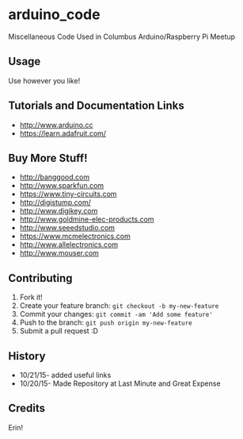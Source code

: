 # arduino_code

Miscellaneous Code Used in Columbus Arduino/Raspberry Pi Meetup

## Usage

Use however you like!

## Tutorials and Documentation Links

* http://www.arduino.cc
* https://learn.adafruit.com/

## Buy More Stuff!

* http://banggood.com
* http://www.sparkfun.com
* https://www.tiny-circuits.com
* http://digistump.com/
* http://www.digikey.com
* http://www.goldmine-elec-products.com
* http://www.seeedstudio.com
* https://www.mcmelectronics.com
* http://www.allelectronics.com
* http://www.mouser.com

## Contributing

1. Fork it!
2. Create your feature branch: `git checkout -b my-new-feature`
3. Commit your changes: `git commit -am 'Add some feature'`
4. Push to the branch: `git push origin my-new-feature`
5. Submit a pull request :D

## History

* 10/21/15- added useful links
* 10/20/15- Made Repository at Last Minute and Great Expense

## Credits

Erin!
